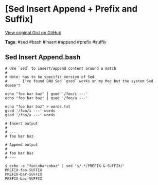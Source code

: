 # [Sed Insert Append + Prefix and Suffix] 

[View original Gist on GitHub](https://gist.github.com/Integralist/1745beb7b1607caf36f1)

**Tags:** #sed #bash #insert #append #prefix #suffix

## Sed Insert Append.bash

```shell
# Use `sed` to insert/append content around a match 
#
# Note: has to be specific version of Sed
#       I've found GNU Sed `gsed` works on my Mac but the system Sed doesn't

echo "foo bar baz" | gsed '/foo/i ---'
echo "foo bar baz" | gsed '/foo/a ---'

echo "foo bar baz" > words.txt
gsed '/foo/i ---' words
gsed '/foo/a ---' words

# Insert output
#
# ---
# foo bar baz

# Append output
#
# foo bar baz
# ---

$ echo -e "foo\nbar\nbaz" | sed 's/.*/PREFIX-&-SUFFIX/'
PREFIX-foo-SUFFIX
PREFIX-bar-SUFFIX
PREFIX-baz-SUFFIX
```


